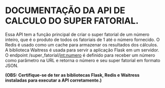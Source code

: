 # DOCUMENTAÇÃO DA API DE CALCULO DO SUPER FATORIAL.

Essa API tem a função principal de criar o super fatorial de um número inteiro, que é o produto de todos os fatoriais de 1 até o número fornecido.
O Redis é usado como um cache para armazenar os resultados dos cálculos. A biblioteca Waitress é usada para servir a aplicação Flask em um servidor.
O endpoint /super_fatorial/<int:numero> é definido para receber um número como parâmetro na URL e retorna o número e seu super fatorial em formato JSON.

**(OBS: Certifique-se de ter as bibliotecas Flask, Redis e Waitress instaladas para executar a API corretamente.)**
